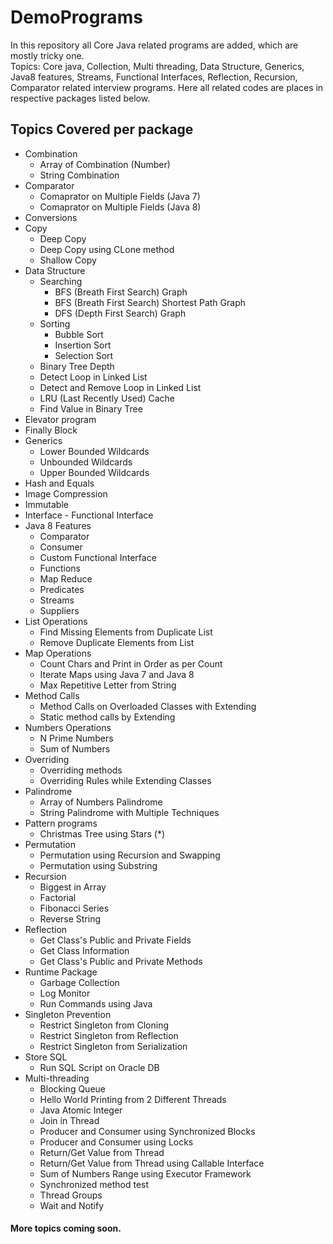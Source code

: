# DemoPrograms
In this repository all Core Java related programs are added, which are mostly tricky one.  
Topics: Core java, Collection, Multi threading, Data Structure, Generics, Java8 features, Streams, Functional Interfaces, Reflection, Recursion, Comparator related interview programs.
Here all related codes are places in respective packages listed below.  
 
## Topics Covered per package  
- Combination
    - Array of Combination (Number)
    - String Combination
- Comparator
    - Comaprator on Multiple Fields (Java 7)
    - Comaprator on Multiple Fields (Java 8)
- Conversions
- Copy
    - Deep Copy
    - Deep Copy using CLone method
    - Shallow Copy
- Data Structure
    - Searching
        - BFS (Breath First Search) Graph
        - BFS (Breath First Search) Shortest Path Graph
        - DFS (Depth First Search) Graph
    - Sorting
        - Bubble Sort
        - Insertion Sort
        - Selection Sort
    - Binary Tree Depth
    - Detect Loop in Linked List
    - Detect and Remove Loop in Linked List
    - LRU (Last Recently Used) Cache
    - Find Value in Binary Tree
- Elevator program
- Finally Block
- Generics
    - Lower Bounded Wildcards
    - Unbounded Wildcards
    - Upper Bounded Wildcards
- Hash and Equals
- Image Compression
- Immutable
- Interface - Functional Interface
- Java 8 Features
    - Comparator
    - Consumer
    - Custom Functional Interface
    - Functions
    - Map Reduce
    - Predicates
    - Streams
    - Suppliers
- List Operations
    - Find Missing Elements from Duplicate List
    - Remove Duplicate Elements from List  
- Map Operations
    - Count Chars and Print in Order as per Count
    - Iterate Maps using Java 7 and Java 8
    - Max Repetitive Letter from String 
- Method Calls
    - Method Calls on Overloaded Classes with Extending
    - Static method calls by Extending
- Numbers Operations
    - N Prime Numbers
    - Sum of Numbers
- Overriding
    - Overriding methods
    - Overriding Rules while Extending Classes
- Palindrome
    - Array of Numbers Palindrome
    - String Palindrome with Multiple Techniques
- Pattern programs
    - Christmas Tree using Stars (*)
- Permutation
    - Permutation using Recursion and Swapping
    - Permutation using Substring
- Recursion
    - Biggest in Array
    - Factorial
    - Fibonacci Series
    - Reverse String
- Reflection
    - Get Class's Public and Private Fields
    - Get Class Information
    - Get Class's Public and Private Methods
- Runtime Package
    - Garbage Collection
    - Log Monitor
    - Run Commands using Java
- Singleton Prevention
    - Restrict Singleton from Cloning
    - Restrict Singleton from Reflection
    - Restrict Singleton from Serialization
- Store SQL
    - Run SQL Script on Oracle DB
- Multi-threading
    - Blocking Queue
    - Hello World Printing from 2 Different Threads
    - Java Atomic Integer
    - Join in Thread
    - Producer and Consumer using Synchronized Blocks
    - Producer and Consumer using Locks
    - Return/Get Value from Thread
    - Return/Get Value from Thread using Callable Interface
    - Sum of Numbers Range using Executor Framework
    - Synchronized method test
    - Thread Groups
    - Wait and Notify 


#### More topics coming soon.

